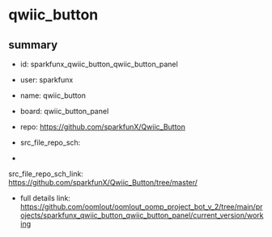 # qwiic_button
 
## summary 
* id: sparkfunx_qwiic_button_qwiic_button_panel
* user: sparkfunx
* name: qwiic_button
* board: qwiic_button_panel
* repo: https://github.com/sparkfunX/Qwiic_Button



* src_file_repo_sch: 
*
 src_file_repo_sch_link: https://github.com/sparkfunX/Qwiic_Button/tree/master/
* full details link: https://github.com/oomlout/oomlout_oomp_project_bot_v_2/tree/main/projects/sparkfunx_qwiic_button_qwiic_button_panel/current_version/working  






